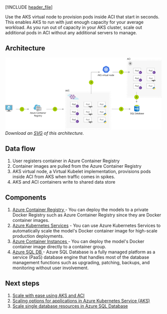 [!INCLUDE [header_file](../../../includes/sol-idea-header.md)]

Use the AKS virtual node to provision pods inside ACI that start in seconds. This enables AKS to run with just enough capacity for your average workload. As you run out of capacity in your AKS cluster, scale out additional pods in ACI without any additional servers to manage.

## Architecture

![Architecture Diagram](../media/scale-using-aks-with-aci.png)
*Download an [SVG](../media/scale-using-aks-with-aci.svg) of this architecture.*

## Data flow

1. User registers container in Azure Container Registry
1. Container images are pulled from the Azure Container Registry
1. AKS virtual node, a Virtual Kubelet implementation, provisions pods inside ACI from AKS when traffic comes in spikes.
1. AKS and ACI containers write to shared data store

## Components

1. [ Azure Container Registry ](/azure/container-registry/container-registry-intro) - You can deploy the models to a private Docker Registry such as Azure Container Registry since they are Docker container images.
2. [Azure Kubernetes Services](/azure/aks/) - You can use Azure Kubernetes Services to automatically scale the model's Docker container image for high-scale production deployments.
3. [ Azure Container Instances ](/azure/container-instances/container-instances-overview) - You can deploy the model's Docker container image directly to a container group.
4. [Azure SQL DB ](/azure/azure-sql/database/sql-database-paas-overview) - Azure SQL Database is a fully managed platform as a service (PaaS) database engine that handles most of the database management functions such as upgrading, patching, backups, and monitoring without user involvement.

## Next steps

1. [ Scale with ease using AKS and ACI ](https://azure.microsoft.com/resources/scale-with-ease-using-aks-and-aci/)
2. [ Scaling options for applications in Azure Kubernetes Service (AKS) ](/azure/aks/concepts-scale)
3. [ Scale single database resources in Azure SQL Database ](/azure/azure-sql/database/single-database-scale)
